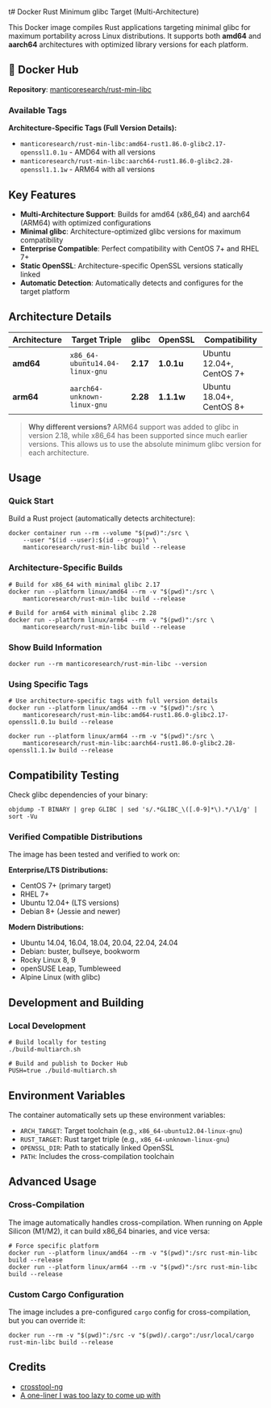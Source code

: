 t# Docker Rust Minimum glibc Target (Multi-Architecture)

This Docker image compiles Rust applications targeting minimal glibc for maximum portability across Linux distributions. 
It supports both **amd64** and **aarch64** architectures with optimized library versions for each platform.

## 🐳 Docker Hub

**Repository**: [manticoresearch/rust-min-libc](https://hub.docker.com/r/manticoresearch/rust-min-libc)

### Available Tags

**Architecture-Specific Tags (Full Version Details):**
- `manticoresearch/rust-min-libc:amd64-rust1.86.0-glibc2.17-openssl1.0.1u` - AMD64 with all versions
- `manticoresearch/rust-min-libc:aarch64-rust1.86.0-glibc2.28-openssl1.1.1w` - ARM64 with all versions

## Key Features

- **Multi-Architecture Support**: Builds for amd64 (x86_64) and aarch64 (ARM64) with optimized configurations
- **Minimal glibc**: Architecture-optimized glibc versions for maximum compatibility
- **Enterprise Compatible**: Perfect compatibility with CentOS 7+ and RHEL 7+
- **Static OpenSSL**: Architecture-specific OpenSSL versions statically linked
- **Automatic Detection**: Automatically detects and configures for the target platform

## Architecture Details

| Architecture | Target Triple | glibc | OpenSSL | Compatibility |
|--------------|---------------|-------|---------|---------------|
| **amd64** | `x86_64-ubuntu14.04-linux-gnu` | **2.17** | **1.0.1u** | Ubuntu 12.04+, CentOS 7+ |
| **arm64** | `aarch64-unknown-linux-gnu` | **2.28** | **1.1.1w** | Ubuntu 18.04+, CentOS 8+ |

> **Why different versions?** ARM64 support was added to glibc in version 2.18, while x86_64 has been supported since much earlier versions. This allows us to use the absolute minimum glibc version for each architecture.

## Usage

### Quick Start
Build a Rust project (automatically detects architecture):
```shell
docker container run --rm --volume "$(pwd)":/src \
    --user "$(id --user):$(id --group)" \
    manticoresearch/rust-min-libc build --release
```

### Architecture-Specific Builds
```shell
# Build for x86_64 with minimal glibc 2.17
docker run --platform linux/amd64 --rm -v "$(pwd)":/src \
    manticoresearch/rust-min-libc build --release

# Build for arm64 with minimal glibc 2.28  
docker run --platform linux/arm64 --rm -v "$(pwd)":/src \
    manticoresearch/rust-min-libc build --release
```

### Show Build Information
```shell
docker run --rm manticoresearch/rust-min-libc --version
```

### Using Specific Tags
```shell
# Use architecture-specific tags with full version details
docker run --platform linux/amd64 --rm -v "$(pwd)":/src \
    manticoresearch/rust-min-libc:amd64-rust1.86.0-glibc2.17-openssl1.0.1u build --release

docker run --platform linux/arm64 --rm -v "$(pwd)":/src \
    manticoresearch/rust-min-libc:aarch64-rust1.86.0-glibc2.28-openssl1.1.1w build --release
```

## Compatibility Testing

Check glibc dependencies of your binary:
```shell
objdump -T BINARY | grep GLIBC | sed 's/.*GLIBC_\([.0-9]*\).*/\1/g' | sort -Vu
```

### Verified Compatible Distributions
The image has been tested and verified to work on:

**Enterprise/LTS Distributions:**
- CentOS 7+ (primary target)
- RHEL 7+
- Ubuntu 12.04+ (LTS versions)
- Debian 8+ (Jessie and newer)

**Modern Distributions:**
- Ubuntu 14.04, 16.04, 18.04, 20.04, 22.04, 24.04
- Debian: buster, bullseye, bookworm
- Rocky Linux 8, 9
- openSUSE Leap, Tumbleweed
- Alpine Linux (with glibc)

## Development and Building

### Local Development
```shell
# Build locally for testing
./build-multiarch.sh

# Build and publish to Docker Hub
PUSH=true ./build-multiarch.sh
```

## Environment Variables

The container automatically sets up these environment variables:

- `ARCH_TARGET`: Target toolchain (e.g., `x86_64-ubuntu12.04-linux-gnu`)
- `RUST_TARGET`: Rust target triple (e.g., `x86_64-unknown-linux-gnu`)
- `OPENSSL_DIR`: Path to statically linked OpenSSL
- `PATH`: Includes the cross-compilation toolchain

## Advanced Usage

### Cross-Compilation
The image automatically handles cross-compilation. When running on Apple Silicon (M1/M2), 
it can build x86_64 binaries, and vice versa:

```shell
# Force specific platform
docker run --platform linux/amd64 --rm -v "$(pwd)":/src rust-min-libc build --release
docker run --platform linux/arm64 --rm -v "$(pwd)":/src rust-min-libc build --release
```

### Custom Cargo Configuration
The image includes a pre-configured `cargo` config for cross-compilation, but you can override it:

```shell
docker run --rm -v "$(pwd)":/src -v "$(pwd)/.cargo":/usr/local/cargo rust-min-libc build --release
```

## Credits
* [crosstool-ng](https://crosstool-ng.github.io/)
* [A one-liner I was too lazy to come up with](https://stackoverflow.com/questions/3436008/how-to-determine-version-of-glibc-glibcxx-binary-will-depend-on)

